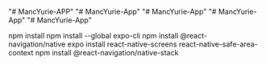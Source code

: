 "# MancYurie-APP" 
"# MancYurie-App" 
"# MancYurie-App" 
"# MancYurie-App" 
"# MancYurie-App" 


npm install
npm install --global expo-cli
npm install @react-navigation/native
expo install react-native-screens react-native-safe-area-context
npm install @react-navigation/native-stack
